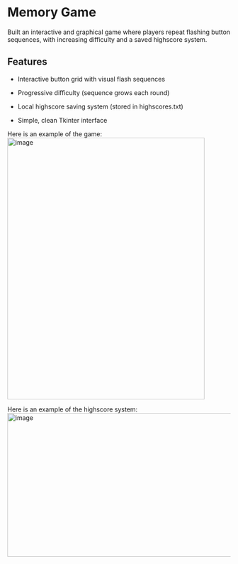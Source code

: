 # Memory Game
Built an interactive and graphical game where players repeat flashing button sequences, with increasing difficulty and a saved highscore system.

## Features

 - Interactive button grid with visual flash sequences

 - Progressive difficulty (sequence grows each round)

 - Local highscore saving system (stored in highscores.txt)

 - Simple, clean Tkinter interface


Here is an example of the game: 
<img width="445" height="590" alt="image" src="https://github.com/user-attachments/assets/83c8d028-756a-4165-95cb-3e2daece6fdd" />








Here is an example of the highscore system:
<img width="668" height="324" alt="image" src="https://github.com/user-attachments/assets/9f1b0d75-381d-4c7a-9e4b-0e75a349a627" />
